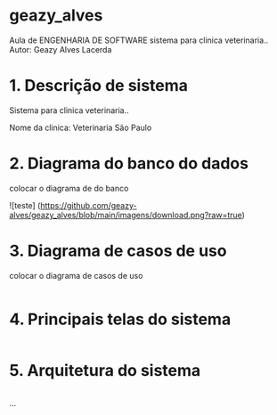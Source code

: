 # geazy_alves
Aula de ENGENHARIA DE SOFTWARE
sistema para clinica veterinaria..
 Autor: Geazy Alves Lacerda  

# 1. Descrição de sistema
 Sistema para clinica veterinaria..
 
 Nome da clinica: Veterinaria São Paulo

 # 2. Diagrama do banco do dados

colocar o diagrama de do banco

![teste] (https://github.com/geazy-alves/geazy_alves/blob/main/imagens/download.png?raw=true)

 # 3. Diagrama de casos de uso
 colocar o diagrama de casos de uso

![]()

 # 4. Principais telas do sistema 
![]()

 
 # 5. Arquitetura do sistema 
![]()

...
